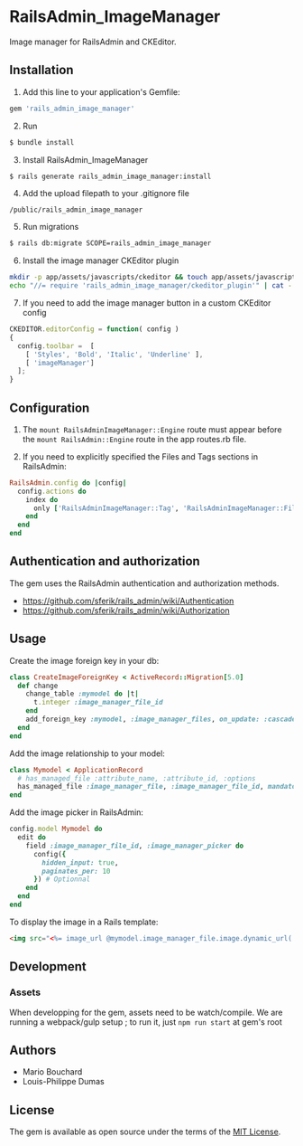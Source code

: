# RailsAdmin_ImageManager
Image manager for RailsAdmin and CKEditor.

## Installation
1. Add this line to your application's Gemfile:

```ruby
gem 'rails_admin_image_manager'
```

2. Run
```bash
$ bundle install
```

3. Install RailsAdmin_ImageManager
```bash
$ rails generate rails_admin_image_manager:install
```

4. Add the upload filepath to your .gitignore file
```
/public/rails_admin_image_manager
```

5. Run migrations
```bash
$ rails db:migrate SCOPE=rails_admin_image_manager
```

6. Install the image manager CKEditor plugin
```bash
mkdir -p app/assets/javascripts/ckeditor && touch app/assets/javascripts/ckeditor/config.js.erb
echo "//= require 'rails_admin_image_manager/ckeditor_plugin'" | cat - app/assets/javascripts/ckeditor/config.js.erb > temp && mv temp app/assets/javascripts/ckeditor/config.js.erb
```

7. If you need to add the image manager button in a custom CKEditor config
```js
CKEDITOR.editorConfig = function( config )
{
  config.toolbar =  [
    [ 'Styles', 'Bold', 'Italic', 'Underline' ],
    [ 'imageManager']
  ];
}
```

## Configuration

1. The `mount RailsAdminImageManager::Engine` route must appear before the `mount RailsAdmin::Engine` route in the app routes.rb file.

2. If you need to explicitly specified the Files and Tags sections in RailsAdmin:
```ruby
RailsAdmin.config do |config|
  config.actions do
    index do
      only ['RailsAdminImageManager::Tag', 'RailsAdminImageManager::File']
    end
  end
end
```

## Authentication and authorization

The gem uses the RailsAdmin authentication and authorization methods.

- https://github.com/sferik/rails_admin/wiki/Authentication
- https://github.com/sferik/rails_admin/wiki/Authorization

## Usage

Create the image foreign key in your db:

```ruby
class CreateImageForeignKey < ActiveRecord::Migration[5.0]
  def change
    change_table :mymodel do |t|
      t.integer :image_manager_file_id
    end
    add_foreign_key :mymodel, :image_manager_files, on_update: :cascade, on_delete: :restrict
  end
end
```

Add the image relationship to your model:

```ruby
class Mymodel < ApplicationRecord
  # has_managed_file :attribute_name, :attribute_id, :options
  has_managed_file :image_manager_file, :image_manager_file_id, mandatory: false
end
```

Add the image picker in RailsAdmin:

```ruby
config.model Mymodel do
  edit do
    field :image_manager_file_id, :image_manager_picker do
      config({
        hidden_input: true,
        paginates_per: 10
      }) # Optionnal
    end
  end
end
```

To display the image in a Rails template:

```html
<img src="<%= image_url @mymodel.image_manager_file.image.dynamic_url('100x100') %>">
```

## Development

### Assets
When developping for the gem, assets need to be watch/compile. We are running a webpack/gulp setup ; to run it, just `npm run start` at gem's root

## Authors
- Mario Bouchard
- Louis-Philippe Dumas

## License
The gem is available as open source under the terms of the [MIT License](http://opensource.org/licenses/MIT).
